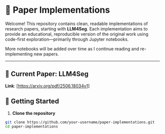 # 🧠 Paper Implementations 

Welcome! This repository contains clean, readable implementations of research papers, starting with **LLM4Seg**. Each implementation aims to provide an educational, reproducible version of the original work using code-first exploration—primarily through Jupyter notebooks.

More notebooks will be added over time as I continue reading and re-implementing new papers.

---

## 📘 Current Paper: LLM4Seg
**Link**: [https://arxiv.org/pdf/2506.18034v1]  

## 🚀 Getting Started

1. **Clone the repository**  
```bash
git clone https://github.com/your-username/paper-implementations.git
cd paper-implementations
